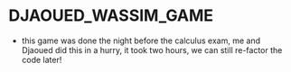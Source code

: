 # DJAOUED_WASSIM_GAME

+ this game was done the night before the calculus exam, me and Djaoued did this in a hurry, it took two hours, we can still re-factor the code later!
